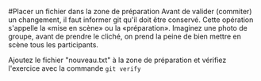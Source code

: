 #Placer un fichier dans la zone de préparation
Avant de valider (commiter) un changement, il faut informer git qu'il doit être conservé. Cette opération s'appelle la «mise en scène» ou la «préparation». Imaginez une photo de groupe, avant de prendre le cliché, on prend la peine de bien mettre en scène tous les participants. 

Ajoutez le fichier "nouveau.txt" à la zone de préparation et vérifiez l'exercice avec la commande `git verify`
